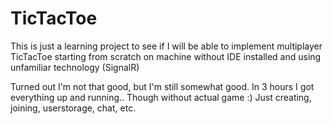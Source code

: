 # TicTacToe
This is just a learning project to see if I will be able to implement multiplayer TicTacToe starting from scratch on machine without IDE installed and using unfamiliar technology (SignalR)

Turned out I'm not that good, but I'm still somewhat good. In 3 hours I got everything up and running.. Though without actual game :) Just creating, joining, userstorage, chat, etc.
